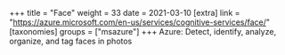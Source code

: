 +++
title = "Face"
weight = 33
date = 2021-03-10
[extra]
link = "https://azure.microsoft.com/en-us/services/cognitive-services/face/"
[taxonomies]
groups = ["msazure"]
+++
Azure: Detect, identify, analyze, organize, and tag faces in photos

